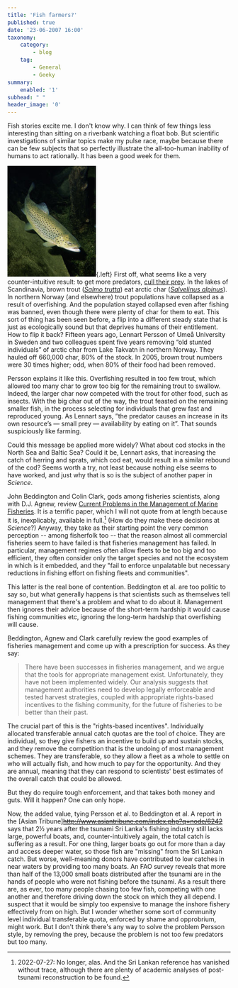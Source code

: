 ```yaml
---
title: 'Fish farmers?'
published: true
date: '23-06-2007 16:00'
taxonomy:
    category:
        - blog
    tag:
        - General
        - Geeky
summary:
    enabled: '1'
subhead: " "
header_image: '0'
---
```


Fish stories excite me. I don't know why. I can think of few things less interesting than sitting on a riverbank watching a float bob. But scientific investigations of similar topics make my pulse race, maybe because there can be few subjects that so perfectly illustrate the all-too-human inability of humans to act rationally. It has been a good week for them.

![Brown trout underwater](200px-Brown_trout_1.jpg){.left} First off, what seems like a very counter-intuitive result: to get more predators, [cull their prey](https://www.science.org/doi/abs/10.1126/science.1141412). In the lakes of Scandinavia, brown trout ([_Salmo trutta_](https://en.wikipedia.org/wiki/Brown_trout)) eat arctic char ([_Salvelinus alpinus_](https://en.wikipedia.org/wiki/Arctic_char)). In northern Norway (and elsewhere) trout populations have collapsed as a result of overfishing. And the population stayed collapsed even after fishing was banned, even though there were plenty of char for them to eat. This sort of thing has been seen before, a flip into a different steady state that is just as ecologically sound but that deprives humans of their entitlement. How to flip it back?  Fifteen years ago, Lennart Persson of Umeå University in Sweden and two colleagues spent five years removing “old stunted individuals” of arctic char from Lake Takvatn in northern Norway. They hauled off 660,000 char, 80% of the stock. In 2005, brown trout numbers were 30 times higher; odd, when 80% of their food had been removed.

Persson explains it like this. Overfishing resulted in too few trout, which allowed too many char to grow too big for the remaining trout to swallow. Indeed, the larger char now competed with the trout for other food, such as insects. With the big char out of the way, the trout feasted on the remaining smaller fish, in the process selecting for individuals that grew fast and reproduced young. As Lennart says, ”the predator causes an increase in its own resource’s — small prey — availability by eating on it”. That sounds suspiciously like farming.

Could this message be applied more widely? What about cod stocks in the North Sea and Baltic Sea?  Could it be, Lennart asks, that increasing the catch of herring and sprats, which cod eat, would result in a similar rebound of the cod? Seems worth a try, not least because nothing else seems to have worked, and just why that is so is the subject of another paper in _Science_.

John Beddington and Colin Clark, gods among fisheries scientists, along with D.J. Agnew, review [Current Problems in the Management of Marine Fisheries](https://www.science.org/doi/full/10.1126/science.1137362). It is a terrific paper, which I will not quote from at length because it is, inexplicably, available in full.[^1] (How do they make these decisions at _Science_?) Anyway, they take as their starting point the very common perception -- among fisherfolk too -- that the reason almost all commercial fisheries seem to have failed is that fisheries management has failed. In particular, management regimes often allow fleets to be too big and too efficient, they often consider only the target species and not the ecosystem in which is it embedded, and they "fail to enforce unpalatable but necessary reductions in fishing effort on fishing fleets and communities".

This latter is the real bone of contention. Beddington et al. are too politic to say so, but what generally happens is that scientists such as themselves tell management that there's a problem and what to do about it. Management then ignores their advice because of the short-term hardship it would cause fishing communities etc, ignoring the long-term hardship that overfishing will cause.

Beddington, Agnew and Clark carefully review the good examples of fisheries management and come up with a prescription for success. As they say:

> There have been successes in fisheries management, and we argue that the tools for appropriate management exist. Unfortunately, they have not been implemented widely. Our analysis suggests that management authorities need to develop legally enforceable and tested harvest strategies, coupled with appropriate rights-based incentives to the fishing community, for the future of fisheries to be better than their past.

The crucial part of this is the "rights-based incentives". Individually allocated transferable annual catch quotas are the tool of choice. They are individual, so they give fishers an incentive to build up and sustain stocks, and they remove the competition that is the undoing of most management schemes. They are transferable, so they allow a fleet as a whole to settle on who will actually fish, and how much to pay for the opportunity. And they are annual, meaning that they can respond to scientists' best estimates of the overall catch that could be allowed.

But they do require tough enforcement, and that takes both money and guts. Will it happen? One can only hope.

Now, the added value, tying Persson et al. to Beddington et al. A report in the [Asian Tribune]~~http://www.asiantribune.com/index.php?q=node/6242~~ says that 2½ years after the tsunami Sri Lanka's fishing industry still lacks large, powerful boats, and, counter-intuitively again, the total catch is suffering as a result. For one thing, larger boats go out for more than a day and access deeper water, so those fish are "missing" from the Sri Lankan catch. But worse, well-meaning donors have contributed to low catches in near waters by providing too many boats. An FAO survey reveals that more than half of the 13,000 small boats distributed after the tsunami are in the hands of people who were not fishing before the tsunami. As a result there are, as ever, too many people chasing too few fish, competing with one another and therefore driving down the stock on which they all depend. I suspect that it would be simply too expensive to manage the inshore fishery effectively from on high. But I wonder whether some sort of community level individual transferable quota, enforced by shame and opprobrium, might work. But I don't think there's any way to solve the problem Persson style, by removing the prey, because the problem is not too few predators but too many.

[^1]: 2022-07-27: No longer, alas. And the Sri Lankan reference has vanished without trace, although there are plenty of academic analyses of post-tsunami reconstruction to be found.
